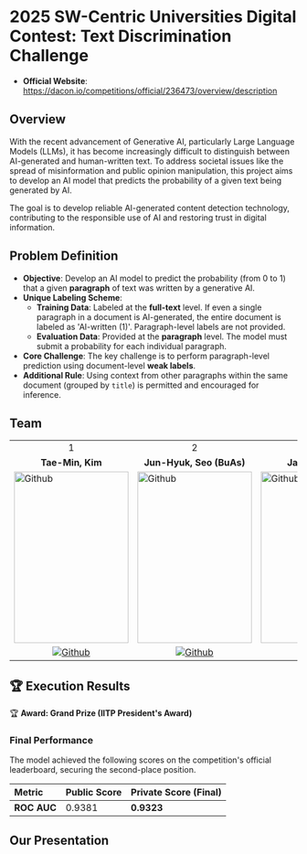 # 2025 SW-Centric Universities Digital Contest: Text Discrimination Challenge
* **Official Website**: https://dacon.io/competitions/official/236473/overview/description

## Overview

With the recent advancement of Generative AI, particularly Large Language Models (LLMs), it has become increasingly difficult to distinguish between AI-generated and human-written text. To address societal issues like the spread of misinformation and public opinion manipulation, this project aims to develop an AI model that predicts the probability of a given text being generated by AI.

The goal is to develop reliable AI-generated content detection technology, contributing to the responsible use of AI and restoring trust in digital information.


## Problem Definition

* **Objective**: Develop an AI model to predict the probability (from 0 to 1) that a given **paragraph** of text was written by a generative AI.
* **Unique Labeling Scheme**:
    * **Training Data**: Labeled at the **full-text** level. If even a single paragraph in a document is AI-generated, the entire document is labeled as 'AI-written (1)'. Paragraph-level labels are not provided.
    * **Evaluation Data**: Provided at the **paragraph** level. The model must submit a probability for each individual paragraph.
* **Core Challenge**: The key challenge is to perform paragraph-level prediction using document-level **weak labels**.
* **Additional Rule**: Using context from other paragraphs within the same document (grouped by `title`) is permitted and encouraged for inference.


## Team

<table>
  <tr>
    <td> <div align=center>  1 </div> </td>
    <td> <div align=center>  2 </div> </td>
    <td> <div align=center>  3 </div> </td>
    <td> <div align=center>  4 </div> </td>
  </tr>
  <tr>
    <td> <div align=center> <b>Tae-Min, Kim </b> </div> </td>
    <td> <div align=center> <b>Jun-Hyuk, Seo (BuAs)</b> </div> </td>
    <td> <div align=center> <b>Jae-Hyun, Jo</b>  </div>  </td>
    <td> <div align=center> <b>Geon-Woo, Yoo</b> </div> </td>
  </tr>
  <tr>
    <td> <img alt="Github" src ="https://avatars.githubusercontent.com/u/96530685?v=4" width="200" height="300"/> </td>
    <td> <img alt="Github" src ="https://github.com/user-attachments/assets/2fad07e0-8441-46fd-8f4b-60870260e3f9" width="200" height="300"/> </td>
    <td>  <img  alt="Github"  src ="https://github.com/user-attachments/assets//"      width="200"  height="300"/>  </td>
    <td> <img alt="Github" src ="https://github.com/user-attachments/assets/" width="200" height="300"/> </td>
  </tr>
  <tr>
    <td> <div align=center> <a href="https://github.com/taemin6697"> <img alt="Github" src ="https://img.shields.io/badge/Github-181717.svg?&style=plastic&logo=Github&logoColor=white"/> </div> </td>
    <td> <div align=center> <a href="https://github.com/SeoBuAs"> <img alt="Github" src ="https://img.shields.io/badge/Github-181717.svg?&style=plastic&logo=Github&logoColor=white"/> </div> </td>
    <td>  <div  align=center>  <a  href="https://github.com/ChoIntelligence">  <img  alt="Github"  src ="https://img.shields.io/badge/Github-181717.svg?&style=plastic&logo=Github&logoColor=white"/>  </div>  </td>
    <td> <div align=center> <a href="https://github.com/HSU-Capstone-Design"> <img alt="Github" src ="https://img.shields.io/badge/Github-181717.svg?&style=plastic&logo=Github&logoColor=white"/> </div> </td>

  </tr>
</table>


## 🏆 Execution Results
🏆 **Award: Grand Prize (IITP President's Award)**

### Final Performance
The model achieved the following scores on the competition's official leaderboard, securing the second-place position.

| Metric     | Public Score | Private Score (Final) |
| :--------- | :----------- | :-------------------- |
| **ROC AUC** | 0.9381       | **0.9323** |


## Our Presentation


